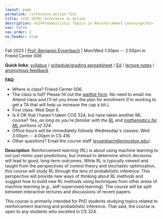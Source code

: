 ```yaml
---
layout: page
permalink: /inference-action-f23/
title: (COS 597R) Inference in Action
description: <h2>Probabilistic Topics in Reinforcement Learning</h2>
nav: false
nav_order: 2
no_header: true
---
```


<p>Fall 2023 | <a href="./about.md">Prof. Benjamin Eysenbach</a> | Mon/Wed 1:30pm -- 2:50pm in Friend Center 006</p>

**Quick links**: [syllabus](https://docs.google.com/document/d/1xUoNZrKHR_a3MxtylMJRAU1Th8IJ0vzf6l3m7Fijbfk/edit?usp=sharing) / [schedule/grading spreadsheet](https://docs.google.com/spreadsheets/d/1D2dUuV_7qoaSrhImrnZhiuU0o0UaafulO_95wGVdxEU/edit?usp=sharing) / [Ed](https://edstem.org/us/courses/45944/discussion/) / [lecture notes](https://drive.google.com/drive/folders/1oRACWS431wHO0WX_OUS99aSNRNzrHdLH?usp=sharing) / [anonymous feedback](https://forms.gle/VXYiF8XDZsdSpFjY7)

**FAQ**:
* Where is class? Friend Center 006.
* The class is full? Please fill out the [waitlist form](https://forms.gle/vtWQ1xtD2fkEL97Q9). No need to email me. Attend class and I'll let you know the plan for enrollment (I'm working to get a TA that will help us increase the cap a bit.).
* First class: Wed Sept 6.
* Is it OK that I haven't taken COS 324, but have taken another ML course? Yes, _as long as you're familiar with the [RL](https://princeton-introml.github.io/files/part4.pdf) and [mathematics for ML](https://princeton-introml.github.io/files/part6.pdf) portions of 324_.
* Office hours will be immediately followly Wednesday's classes: Wed 3:00pm -- 4:00pm in CS 416.
* Other questions? Email the course staff ([eysenbach@princeton.edu](mailto:eysenbach@princeton.edu)).

**Description**: Reinforcement learning (RL) is about using machine learning to not just mimic past predictions, but instead to determine which decisions will lead to good, long-term outcomes. While RL is typically viewed and taught from the perspectives of control theory and stochastic optimization, this course will study RL through the lens of probabilistic inference. This perspective will provide new ways of thinking about RL methods and suggest how to build new RL methods using techniques from other areas of machine learning (e.g., self-supervised learning). The course will be split between interactive lectures and discussions of recent papers.

This course is primarily intended for PhD students studying topics related to reinforcement learning and probabilistic inference. That said, the course is open to any students who excelled in CS 324. 
